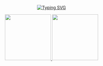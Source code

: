 <p align="center">
  <a href="https://git.io/typing-svg">
    <img src="https://readme-typing-svg.demolab.com?font=Fira+Code&weight=600&size=25&pause=1000&color=ffffff&random=false&width=435&height=40&lines=Ol%C3%A1%2C+eu+sou+Hudson+Otávio!" alt="Typing SVG">
  </a>
</p>







</div>
<div align="center">
  <a href="https://github.com/Hudson82011">
  <img height="150em" src="https://github-readme-stats.vercel.app/api?username=Hudson82011&show_icons=true&theme=dark&include_all_commits=true&count_private=true"/>
  <img height="150em" src="https://github-readme-stats.vercel.app/api/top-langs/?username=MateusSouzaAlves&layout=compact&langs_count=7&theme=dark"/>
</div>
